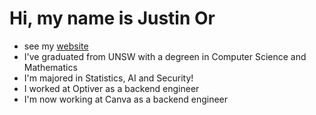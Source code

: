 # Hi, my name is Justin Or
- see my [website](https://justinor.dev)
- I've graduated from UNSW with a degreen in Computer Science and Mathematics
- I'm majored in Statistics, AI and Security!
- I worked at Optiver as a backend engineer
- I'm now working at Canva as a backend engineer

<!--
**xpire/xpire** is a ✨ _special_ ✨ repository because its `README.md` (this file) appears on your GitHub profile.

Here are some ideas to get you started:

- 🔭 I’m currently working on ...
- 🌱 I’m currently learning ...
- 👯 I’m looking to collaborate on ...
- 🤔 I’m looking for help with ...
- 💬 Ask me about ...
- 📫 How to reach me: ...
- 😄 Pronouns: ...
- ⚡ Fun fact: ...
-->
